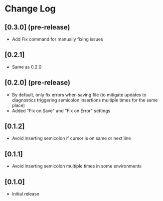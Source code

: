 # Change Log

## [0.3.0] (pre-release)
- Add Fix command for manually fixing issues

## [0.2.1]
- Same as 0.2.0

## [0.2.0] (pre-release)
- By default, only fix errors when saving file (to mitigate updates to diagnostics triggering semicolon insertions multiple times for the same place)
- Added "Fix on Save" and "Fix on Error" settings

## [0.1.2]
- Avoid inserting semicolon if cursor is on same or next line

## [0.1.1]
- Avoid inserting semicolon multiple times in some environments

## [0.1.0]
- Initial release